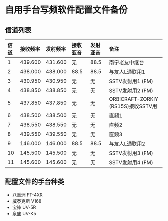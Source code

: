 # 自用手台写频软件配置文件备份

## 信道列表

| 信道 | 接收频率 | 发射频率 | 接收亚音 | 发射亚音 | 备注 |
| :---------------------- | :------ | :---- | :------ | :------ | :------ |
| 1 | 439.600 | 431.600 | 无 | 88.5 | 南宁老友中继台 |
| 2 | 438.000 | 438.000 | 88.5 | 88.5 | 与友人L通联用1 |
| 3 | 430.950 | 430.950 | 无 | 无 | SSTV发射用1 (FM) |
| 4 | 438.850 | 438.850 | 无 | 无 | SSTV发射用2 (FM) |
| 5 | 437.850 | 437.850 | 无 | 无 | ORBICRAFT-ZORKIY (RS15S)接收SSTV用 |
| 6 | 438.500 | 438.500 | 无 | 无 | 直频1 |
| 7 | 438.550 | 438.550 | 无 | 无 | 直频2 |
| 8 | 439.550 | 439.550 | 无 | 无 | 直频3 |
| 9 | 146.000 | 146.000 | 88.5 | 88.5 | 与友人L通联用2 |
| 10 | 145.500 | 145.500 | 无 | 无 | SSTV发射用3 (FM) |
| 11 | 145.600 | 145.600 | 无 | 无 | SSTV发射用4 (FM) |

## 配置文件的手台种类

- 八重洲 FT-4XR
- 威泰克斯 V168
- 宝锋 UV-5R
- 泉盛 UV-K5
